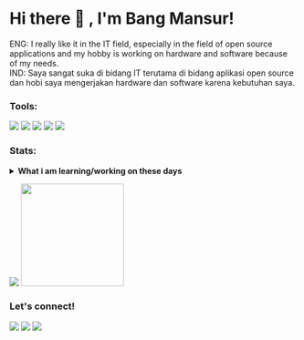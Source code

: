 # Hi there 👋 , I'm Bang Mansur!
ENG: I really like it in the IT field, especially in the field of open source applications and my hobby is working on hardware and software because of my needs. </br>
IND: Saya sangat suka di bidang IT terutama di bidang aplikasi open source dan hobi saya mengerjakan hardware dan software karena kebutuhan saya. </br>

### Tools:
<p>
    <img src="https://img.shields.io/badge/OS-Linux-red?&logo=linux" />
    <img src="https://img.shields.io/badge/Code-html-red?&logo=html" />
    <img src="https://img.shields.io/badge/IDE-Xcode-red?&logo=xcode" />
    <img src="https://img.shields.io/badge/Text%20Editor-Visual%20Studio%20Code-red?&logo=visual%20studio%20code&logoColor=red" />
    <img src="https://gpvc.arturio.dev/BM-TechID" />
</p>

### Stats:
<details>
 <summary><strong>What i am learning/working on these days</strong></summary>
    - 🔭 I’m currently working on ... </br>
    - 🌱 I’m currently learning HTML code. </br>
    - 👯 I’m looking to collaborate on ... </br>
    - 🤔 I’m looking for help with ... </br>
    - 💬 Ask me about anything.</br>
    - 📫 How to reach me: <a href="bm@mails.my.id">Email me!</a>  </br>
    - 😄 Pronouns: He/Him </br>
    - ⚡ Fun fact: ... </br>
</details>
<p>
    <img src="https://github-readme-stats.vercel.app/api?username=BM-TechID&hide=contribs,prs&show_icons=true&hide_border=true&title_color=000" />
    <img src="https://github-readme-stats.vercel.app/api/top-langs/?username=BM-TechID&layout=compact" height=180 />
</p>

### Let's connect!
<p>
    <a href="https://bmtechid.github.io" target="blank"><img src="https://img.shields.io/badge/Website-https://bmtechid.github.io-green?" /></a>
    <a href="https://instagram.com/b4n6_mansur" target="blank"><img src="https://img.shields.io/badge/b4n6_mansur-30302f?style=flat&logo=medium" /></a>
    <a href="https://twitter.com/b4n6mansur" target="blank"><img src="https://img.shields.io/badge/@b4n6mansur-30302f?style=flat&logo=twitter" /></a>
</p>

<!--
**BM-TechID/BM-TechID** is a ✨ _special_ ✨ repository because its `README.md` (this file) appears on your GitHub profile.

Here are some ideas to get you started:

- 🔭 I’m currently working on ...
- 🌱 I’m currently learning ...
- 👯 I’m looking to collaborate on ...
- 🤔 I’m looking for help with ...
- 💬 Ask me about ...
- 📫 How to reach me: ...
- 😄 Pronouns: ...
- ⚡ Fun fact: ...
-->
